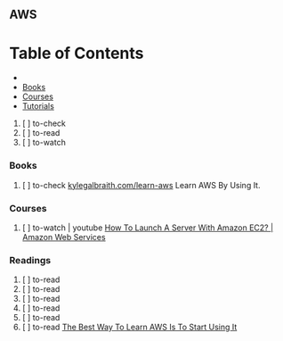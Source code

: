 ## AWS

# Table of Contents
<!-- MarkdownTOC depth=4 -->
  - [](#)
  - [Books](#books)
  - [Courses](#courses)
  - [Tutorials](#tutorials)
<!-- /MarkdownTOC -->

  1. [ ] to-check []()
  1. [ ] to-read []()
  1. [ ] to-watch []()

### Books

  1. [ ] to-check [kylegalbraith.com/learn-aws](https://www.kylegalbraith.com/learn-aws/) Learn AWS By Using It.

### Courses

  1. [ ] to-watch | youtube [How To Launch A Server With Amazon EC2? | Amazon Web Services](https://www.youtube.com/watch?v=sukGYcERLuE)

### Readings

  1. [ ] to-read []()
  1. [ ] to-read []()
  1. [ ] to-read []()
  1. [ ] to-read []()
  1. [ ] to-read []()
  1. [ ] to-read [The Best Way To Learn AWS Is To Start Using It](https://dev.to/kylegalbraith/the-best-way-to-learning-aws-is-to-start-using-it)

